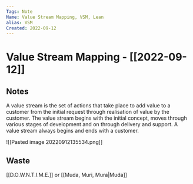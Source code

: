 ```yaml
---
Tags: Note
Name: Value Stream Mapping, VSM, Lean
alias: VSM
Created: 2022-09-12
---
```

# Value Stream Mapping - [[2022-09-12]]
## Notes
A value stream is the set of actions that take place to add value to a customer from the initial request through realisation of value by the customer. The value stream begins with the initial concept, moves through various stages of development and on through delivery and support. A value stream always begins and ends with a customer.

![[Pasted image 20220912135534.png]]

## Waste
[[D.O.W.N.T.I.M.E.]] or [[Muda, Muri, Mura|Muda]]
